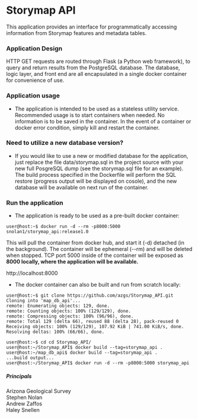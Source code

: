 # Storymap API

This application provides an interface for programmatically accessing
information from Storymap features and metadata tables.  

### Application Design
HTTP GET requests are routed through Flask (a Python web framework), to query and return results from the PostgreSQL database. The database, logic layer, and front end are all encapsulated in a single docker container for convenience of use.

### Application usage
- The application is intended to be used as a stateless utility service. Recommended usage is to start containers when needed. No information is to be saved in the container. In the event of a container or docker error condition, simply kill and restart the container. 

### Need to utilize a new database version?
- If you would like to use a new or modified database for the application, just replace the file data/storymap.sql in the project source with your new full PosgreSQL dump (see the storymap.sql file for an example). The build process specified in the Dockerfile will perform the SQL restore (progress output will be displayed on cosole), and the new database will be available on next run of the container.
  
  
### Run the application
- The application is ready to be used as a pre-built docker container:  

```console
user@host:~$ docker run -d --rm -p8000:5000 snolan1/storymap_api:release1.0
```  
This will pull the container from docker hub, and start it (-d) detached (in the background). The container will be ephemeral (--rm) and will be deleted when stopped. TCP port 5000 inside of the container will be exposed as **8000 locally, where the application will be available.**

http://localhost:8000

- The docker container can also be built and run from scratch locally:
```console
user@host:~$ git clone https://github.com/azgs/Storymap_API.git
Cloning into 'map_db_api'...
remote: Enumerating objects: 129, done.
remote: Counting objects: 100% (129/129), done.
remote: Compressing objects: 100% (96/96), done.
remote: Total 129 (delta 66), reused 88 (delta 28), pack-reused 0
Receiving objects: 100% (129/129), 107.92 KiB | 741.00 KiB/s, done.
Resolving deltas: 100% (66/66), done.

user@host:~$ cd cd Storymap_API/
user@host:~/Storymap_API$ docker build --tag=storymap_api .
user@host:~/map_db_api$ docker build --tag=storymap_api .
...build output...
user@host:~/Storymap_API$ docker run -d --rm -p8000:5000 storymap_api
```




##### Principals
Arizona Geological Survey  
Stephen Nolan  
Andrew Zaffos  
Haley Snellen  
